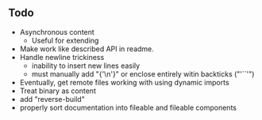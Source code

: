 
## Todo

- Asynchronous content
    - Useful for extending
- Make work like described API in readme.
- Handle newline trickiness
    - inability to insert new lines easily
    - must manually add "{'\n'}" or enclose entirely witin backticks ("'``'")
- Eventually, get remote files working with using dynamic imports
- Treat binary as content
- add "reverse-build"
- properly sort documentation into fileable and fileable components
